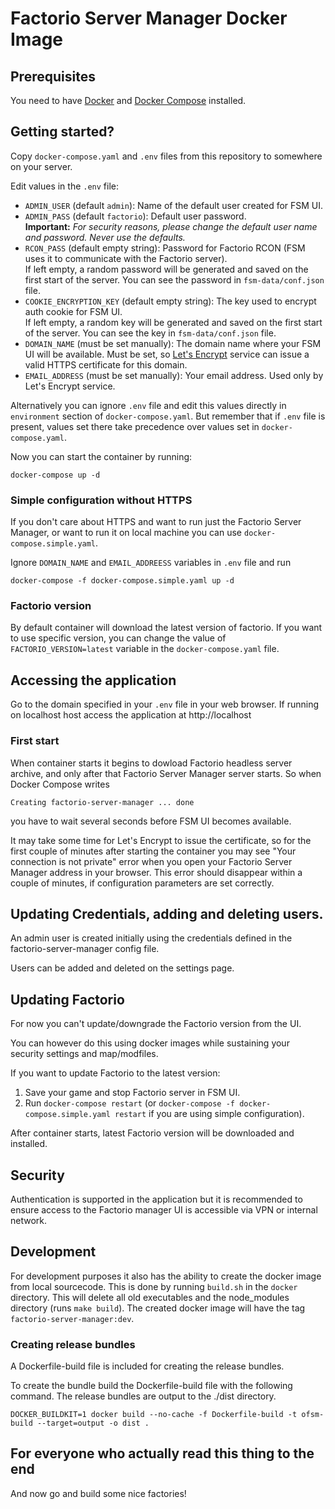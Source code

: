 # Factorio Server Manager Docker Image

## Prerequisites
You need to have [Docker](https://www.digitalocean.com/community/tutorials/how-to-install-and-use-docker-on-ubuntu-20-04)
and [Docker Compose](https://docs.docker.com/compose/install/) installed.

## Getting started?

Copy `docker-compose.yaml` and `.env` files from this repository to somewhere on your server.

Edit values in the `.env` file:
* `ADMIN_USER` (default `admin`): Name of the default user created for FSM UI.
* `ADMIN_PASS` (default `factorio`): Default user password. \
  __Important:__ _For security reasons, please change the default user name and password. Never use the defaults._
* `RCON_PASS` (default empty string): Password for Factorio RCON (FSM uses it to communicate with the Factorio server). \
  If left empty, a random password will be generated and saved on the first start of the server. You can see the password in `fsm-data/conf.json` file.
* `COOKIE_ENCRYPTION_KEY` (default empty string): The key used to encrypt auth cookie for FSM UI. \
  If left empty, a random key will be generated and saved on the first start of the server. You can see the key in `fsm-data/conf.json` file.
* `DOMAIN_NAME` (must be set manually): The domain name where your FSM UI will be available. Must be set,
  so [Let's Encrypt](https://letsencrypt.org/) service can issue a valid HTTPS certificate for this domain.
* `EMAIL_ADDRESS` (must be set manually): Your email address. Used only by Let's Encrypt service.

Alternatively you can ignore `.env` file and edit this values directly in `environment` section of `docker-compose.yaml`.
But remember that if `.env` file is present, values set there take precedence over values set in `docker-compose.yaml`.

Now you can start the container by running:

```
docker-compose up -d
```

### Simple configuration without HTTPS

If you don't care about HTTPS and want to run just the Factorio Server Manager, or want to run it on local machine you can use `docker-compose.simple.yaml`.

Ignore `DOMAIN_NAME` and `EMAIL_ADDREESS` variables in `.env` file and run
```
docker-compose -f docker-compose.simple.yaml up -d
```

### Factorio version

By default container will download the latest version of factorio. If you want to use specific version, you can change
the value of `FACTORIO_VERSION=latest` variable in the `docker-compose.yaml` file.

## Accessing the application

Go to the domain specified in your `.env` file in your web browser. If running on localhost host access the application at http://localhost

### First start

When container starts it begins to dowload Factorio headless server archive, and only after that Factorio Server Manager server starts.
So when Docker Compose writes
```
Creating factorio-server-manager ... done
```
you have to wait several seconds before FSM UI becomes available.

It may take some time for Let's Encrypt to issue the certificate, so for the first couple of minutes after starting the container you may see
"Your connection is not private" error when you open your Factorio Server Manager address in your browser. This error should disappear within
a couple of minutes, if configuration parameters are set correctly.

## Updating Credentials, adding and deleting users.

An admin user is created initially using the credentials defined in the factorio-server-manager config file.

Users can be added and deleted on the settings page.

## Updating Factorio

For now you can't update/downgrade the Factorio version from the UI.

You can however do this using docker images while sustaining your security settings and map/modfiles.

If you want to update Factorio to the latest version:
1. Save your game and stop Factorio server in FSM UI.
2. Run `docker-compose restart` (or `docker-compose -f docker-compose.simple.yaml restart` if you are using simple configuration).

After container starts, latest Factorio version will be downloaded and installed.

## Security

Authentication is supported in the application but it is recommended to ensure access to the Factorio manager UI is accessible via VPN or internal network.

## Development
For development purposes it also has the ability to create the docker image from local sourcecode. This is done by running `build.sh` in the `docker` directory. This will delete all old executables and the node_modules directory (runs `make build`). The created docker image will have the tag `factorio-server-manager:dev`.

### Creating release bundles
A Dockerfile-build file is included for creating the release bundles.

To create the bundle build the Dockerfile-build file with the following command. The release bundles are output to the ./dist directory.
```
DOCKER_BUILDKIT=1 docker build --no-cache -f Dockerfile-build -t ofsm-build --target=output -o dist .
```

## For everyone who actually read this thing to the end

And now go and build some nice factories!
